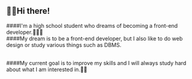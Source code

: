 ## 🖐🏻Hi there!

####I'm a high school student who dreams of becoming a front-end developer.👨🏻‍🎓<br/>
####My dream is to be a front-end developer, but I also like to do web design or study various things such as DBMS.<br/><br/>

####My current goal is to improve my skills and I will always study hard about what I am interested in.✍🏻<br/>
